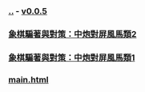 
### [..](..) - [v0.0.5](https://github.com/littleflute/cchess/edit/master/ref/pu/PianZhaoYuDuiCe/readme.md)

### [象棋騙著與對策：中炮對屏風馬類2](2)
### [象棋騙著與對策：中炮對屏風馬類1](1)
### [main.html](main.html)
